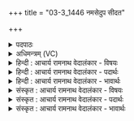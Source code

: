 +++
title = "03-3_1446 नमसेदुप सीदत"

+++
<details><summary>पदपाठः</summary>

न꣡म꣢꣯सा। इत्। उ꣡प꣢꣯। सीदत। दध्ना꣢। इत्। अ꣣भि꣢। श्री꣣णीतन। श्री꣣णीत। न। इ꣡न्दु꣢꣯म्। इ꣡न्द्रे꣢꣯। द꣣धातन। दधात। न। १४४६।
</details>

<details><summary>अधिमन्त्रम् (VC)</summary>

- पवमानः सोमः
- असितः काश्यपो देवलो वा
- गायत्री
- षड्जः
</details>

<details><summary>हिन्दी : आचार्य रामनाथ वेदालंकार - विषयः</summary>

आगे फिर मनुष्यों को प्रेरित किया गया है।
</details>

<details><summary>हिन्दी : आचार्य रामनाथ वेदालंकार - पदार्थः</summary>

पदार्थान्वयभाषाः -  हे साथियो ! तुम (नमसा इत्) नमस्कार के साथ ही (उप सीदत) परमात्मा की उपासना करो। उस सात्त्विक नमस्कार को (दध्ना इत्) रजोगुण से उत्पन्न कर्म के साथ मिलाकर (अभि श्रीणीतन) परिपक्व करो। (इन्दुम्) परमात्मा के पास से प्रस्रुत हुए आनन्द-रस को (इन्द्रे) जीवात्मा में (दधातन) धारण कर लो ॥३॥ यहाँ एक कर्ता कारक के साथ उपसीदत, श्रीणीतन और दधातन इन अनेक क्रियाओं का योग होने से दीपक अलङ्कार है। दकार आदि का अनुप्रास है। गोदुग्ध सात्त्विक होता है, दही खट्टा होने से राजस, अतः दधि से यहाँ कर्म सूचित होता है ॥३॥
</details>

<details><summary>हिन्दी : आचार्य रामनाथ वेदालंकार - भावार्थः</summary>

भावार्थभाषाः -  केवल उपासना से अभीष्टसिद्धि नहीं होती,उसके साथ कर्मयोग भी अपेक्षित होता है ॥३॥
</details>

<details><summary>संस्कृत : आचार्य रामनाथ वेदालंकार - विषयः</summary>

अथ पुनरपि मानवाः प्रेर्यन्ते।
</details>

<details><summary>संस्कृत : आचार्य रामनाथ वेदालंकार - पदार्थः</summary>

पदार्थान्वयभाषाः -  हे सखायः ! यूयम् (नमसा इत्) नमस्कारेणैव सह (उप सीदत) परमात्मानम् उपाध्वम्। तं सात्त्विकं नमस्कारम् (दध्ना इत्) रजोगुणोत्पन्नेन कर्मणा खलु (अभिश्रीणीतन) परिपक्वं कुरुत। [अभिपूर्वः श्रीञ् पाके क्र्यादिः। तस्य तनबादेशः।] (इन्दुम्) परमात्मनः सकाशात् प्रस्रुतम् आनन्दरसम् (इन्द्रे) जीवात्मनि (दधातन) धत्त ॥३॥ अत्रैकेन कर्तृकारकेण उपसीदत, श्रीणीतन, दधातन इत्यनेकक्रियायोगाद् दीपकालङ्कारः, दकारद्यनुप्रासश्च। गोदुग्धं सात्त्विकं, दधि चाम्लगुणत्वाद् राजसम्, अतो दध्ना कर्म व्यज्यते ॥३॥
</details>

<details><summary>संस्कृत : आचार्य रामनाथ वेदालंकार - भावार्थः</summary>

भावार्थभाषाः -  केवलमुपासनया नाभीष्टसिद्धिर्जायते,तया सह कर्मयोगोऽप्यपेक्ष्यते ॥३॥
</details>